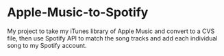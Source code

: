 # Apple-Music-to-Spotify
 My project to take my iTunes library of Apple Music and convert to a CVS file, then use Spotify API to match the song tracks and add each individual song to my Spotify account.
